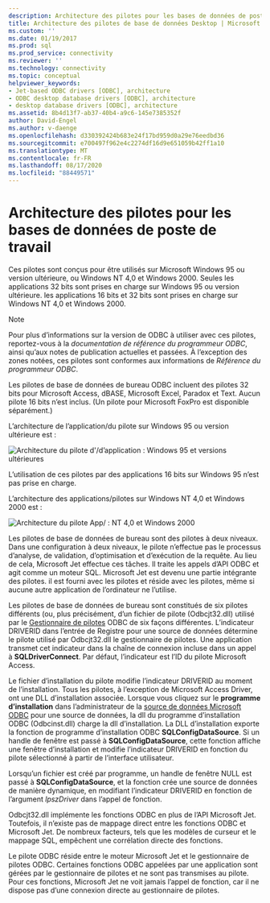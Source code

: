 ```yaml
---
description: Architecture des pilotes pour les bases de données de poste de travail
title: Architecture des pilotes de base de données Desktop | Microsoft Docs
ms.custom: ''
ms.date: 01/19/2017
ms.prod: sql
ms.prod_service: connectivity
ms.reviewer: ''
ms.technology: connectivity
ms.topic: conceptual
helpviewer_keywords:
- Jet-based ODBC drivers [ODBC], architecture
- ODBC desktop database drivers [ODBC], architecture
- desktop database drivers [ODBC], architecture
ms.assetid: 8b4d13f7-ab37-40b4-a9c6-145e7385352f
author: David-Engel
ms.author: v-daenge
ms.openlocfilehash: d330392424b683e24f17bd959d0a29e76eedbd36
ms.sourcegitcommit: e700497f962e4c2274df16d9e651059b42ff1a10
ms.translationtype: MT
ms.contentlocale: fr-FR
ms.lasthandoff: 08/17/2020
ms.locfileid: "88449571"
---
```

# <a name="desktop-database-drivers-architecture"></a>Architecture des pilotes pour les bases de données de poste de travail
Ces pilotes sont conçus pour être utilisés sur Microsoft Windows 95 ou version ultérieure, ou Windows NT 4,0 et Windows 2000. Seules les applications 32 bits sont prises en charge sur Windows 95 ou version ultérieure. les applications 16 bits et 32 bits sont prises en charge sur Windows NT 4,0 et Windows 2000.  
  
> [!NOTE]  
>  Pour plus d’informations sur la version de ODBC à utiliser avec ces pilotes, reportez-vous à la *documentation de référence du programmeur ODBC*, ainsi qu’aux notes de publication actuelles et passées. À l’exception des zones notées, ces pilotes sont conformes aux informations de *Référence du programmeur ODBC*.  
  
 Les pilotes de base de données de bureau ODBC incluent des pilotes 32 bits pour Microsoft Access, dBASE, Microsoft Excel, Paradox et Text. Aucun pilote 16 bits n’est inclus. (Un pilote pour Microsoft FoxPro est disponible séparément.)  
  
 L’architecture de l’application/du pilote sur Windows 95 ou version ultérieure est :  
  
 ![Architecture du pilote d'&#47;d’application : Windows 95 et versions ultérieures](../../odbc/microsoft/media/odbcjetarch1.gif "ODBCJetArch1")  
  
 L’utilisation de ces pilotes par des applications 16 bits sur Windows 95 n’est pas prise en charge.  
  
 L’architecture des applications/pilotes sur Windows NT 4,0 et Windows 2000 est :  
  
 ![Architecture du pilote App&#47; : NT 4,0 et Windows 2000](../../odbc/microsoft/media/odbcjetarch2.gif "ODBCJetArch2")  
  
 Les pilotes de base de données de bureau sont des pilotes à deux niveaux. Dans une configuration à deux niveaux, le pilote n’effectue pas le processus d’analyse, de validation, d’optimisation et d’exécution de la requête. Au lieu de cela, Microsoft Jet effectue ces tâches. Il traite les appels d’API ODBC et agit comme un moteur SQL. Microsoft Jet est devenu une partie intégrante des pilotes. il est fourni avec les pilotes et réside avec les pilotes, même si aucune autre application de l’ordinateur ne l’utilise.  
  
 Les pilotes de base de données de bureau sont constitués de six pilotes différents (ou, plus précisément, d’un fichier de pilote (Odbcjt32.dll) utilisé par le [Gestionnaire de pilotes](../../odbc/reference/the-driver-manager.md) ODBC de six façons différentes. L’indicateur DRIVERID dans l’entrée de Registre pour une source de données détermine le pilote utilisé par Odbcjt32.dll le gestionnaire de pilotes. Une application transmet cet indicateur dans la chaîne de connexion incluse dans un appel à **SQLDriverConnect**. Par défaut, l’indicateur est l’ID du pilote Microsoft Access.  
  
 Le fichier d’installation du pilote modifie l’indicateur DRIVERID au moment de l’installation. Tous les pilotes, à l’exception de Microsoft Access Driver, ont une DLL d’installation associée. Lorsque vous cliquez sur le **programme d’installation** dans l’administrateur de la [source de données Microsoft ODBC](../../odbc/admin/odbc-data-source-administrator.md) pour une source de données, la dll du programme d’installation ODBC (Odbcinst.dll) charge la dll d’installation. La DLL d’installation exporte la fonction de programme d’installation ODBC **SQLConfigDataSource**. Si un handle de fenêtre est passé à **SQLConfigDataSource**, cette fonction affiche une fenêtre d’installation et modifie l’indicateur DRIVERID en fonction du pilote sélectionné à partir de l’interface utilisateur.  
  
 Lorsqu’un fichier est créé par programme, un handle de fenêtre NULL est passé à **SQLConfigDataSource**, et la fonction crée une source de données de manière dynamique, en modifiant l’indicateur DRIVERID en fonction de l’argument *lpszDriver* dans l’appel de fonction.  
  
 Odbcjt32.dll implémente les fonctions ODBC en plus de l’API Microsoft Jet. Toutefois, il n’existe pas de mappage direct entre les fonctions ODBC et Microsoft Jet. De nombreux facteurs, tels que les modèles de curseur et le mappage SQL, empêchent une corrélation directe des fonctions.  
  
 Le pilote ODBC réside entre le moteur Microsoft Jet et le gestionnaire de pilotes ODBC. Certaines fonctions ODBC appelées par une application sont gérées par le gestionnaire de pilotes et ne sont pas transmises au pilote. Pour ces fonctions, Microsoft Jet ne voit jamais l’appel de fonction, car il ne dispose pas d’une connexion directe au gestionnaire de pilotes.
